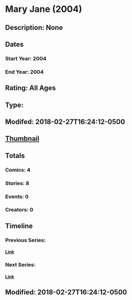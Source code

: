 # Mary Jane (2004)
## Description: None
## Dates
### Start Year: 2004
### End Year: 2004
## Rating: All Ages
## Type: 
## Modifed: 2018-02-27T16:24:12-0500
## [Thumbnail](http://i.annihil.us/u/prod/marvel/i/mg/9/b0/5a95cc6467c2d.jpg)
## Totals
### Comics: 4
### Stories: 8
### Events: 0
### Creators: 0
## Timeline
### Previous Series: 
#### [Link]()
### Next Series: 
#### [Link]()
## Modified: 2018-02-27T16:24:12-0500